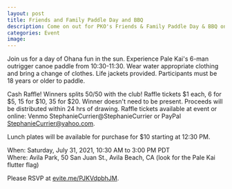 ```yaml
---
layout: post
title: Friends and Family Paddle Day and BBQ
description: Come on out for PKO's Friends & Family Paddle Day & BBQ on July 31st, 2021. Click here for details.
categories: Event
image: 
---
```

 
Join us for a day of Ohana fun in the sun. Experience Pale Kai's 6-man outrigger canoe paddle from 10:30-11:30. Wear water appropriate clothing and bring a change of clothes. Life jackets provided. Participants must be 18 years or older to paddle. 

Cash Raffle! Winners splits 50/50 with the club! Raffle tickets $1 each, 6 for $5, 15 for $10, 35 for $20. Winner doesn't need to be present. Proceeds will be distributed within 24 hrs of drawing. Raffle tickets available at event or online: Venmo StephanieCurrier@StephanieCurrier or PayPal StephanieCurrier@yahoo.com. 

Lunch plates will be available for purchase for $10 starting at 12:30 PM.

When: Saturday, July 31, 2021, 10:30 AM to 3:00 PM PDT<BR>
Where: Avila Park, 50 San Juan St., Avila Beach, CA (look for the Pale Kai flutter flag)

Please RSVP at <A HREF="http://evite.me/PJKVdpbhJM">evite.me/PJKVdpbhJM</A>.